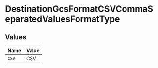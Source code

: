 # DestinationGcsFormatCSVCommaSeparatedValuesFormatType


## Values

| Name  | Value |
| ----- | ----- |
| `CSV` | CSV   |
